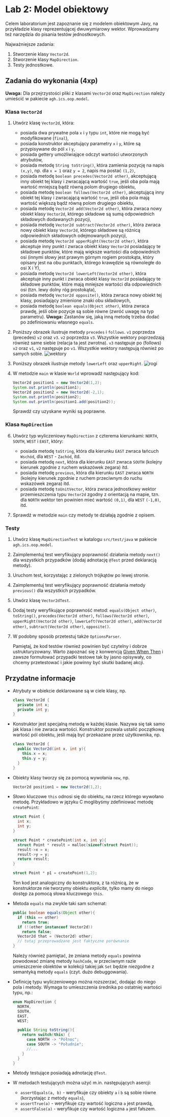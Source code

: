 # Lab 2: Model obiektowy

Celem laboratorium jest zapoznanie się z modelem obiektowym Javy, na przykładzie klasy reprezentującej dwuwymiarowy
wektor. Wprowadzamy też narzędzia do pisania testów jednostkowych.

Najważniejsze zadania:
1. Stworzenie klasy `Vector2d`.
2. Stworzenie klasy `MapDirection`.
3. Testy jednostkowe.

## Zadania do wykonania (4xp)

**Uwaga:** Dla przejrzystości pliki z klasami `Vector2d` oraz `MapDirection` należy umieścić w pakiecie `agh.ics.oop.model`.

### Klasa `Vector2d`

1. Utwórz klasę `Vector2d`, która:

   * posiada dwa prywatne pola `x` i `y` typu `int`, które nie mogą być modyfikowane (`final`),
   * posiada konstruktor akceptujący parametry `x` i `y`, które są przypisywane do pól `x` i `y`,
   * posiada gettery umożliwiające odczyt wartości utworzonych atrybutów,
   * posiada metodę `String toString()`, która zamienia pozycję na napis `(x,y)`, np. dla `x = 1` oraz `y = 2`, napis ma postać
     `(1,2)`,
   * posiada metodę `boolean precedes(Vector2d other)`, akceptującą inny obiekt tej klasy i zwracającą wartość `true`, jeśli oba pola mają
     wartość mniejszą bądź równą polom drugiego obiektu,
   * posiada metodę `boolean follows(Vector2d other)`, akceptującą inny obiekt tej klasy i zwracającą wartość `true`, jeśli oba pola mają
     wartość większą bądź równą polom drugiego obiektu,
   * posiada metodę `Vector2d add(Vector2d other)`, która zwraca nowy obiekt klasy `Vector2d`, którego składowe są sumą odpowiednich składowych
     dodawanych pozycji,
   * posiada metodę `Vector2d subtract(Vector2d other)`, która zwraca nowy obiekt klasy `Vector2d`, którego składowe są różnicą 
     odpowiednich składowych odejmowanych pozycji, 
   * posiada metodę `Vector2d upperRight(Vector2d other)`, która akceptuje inny punkt i zwraca obiekt klasy `Vector2d` posiadający te składowe
     punktów, które mają większe wartości dla odpowiednich osi (innymi słowy jest prawym górnym rogiem prostokąta, który
     opisany jest na obu punktach, którego krawędzie są równoległe do osi X i Y),
   * posiada metodę `Vector2d lowerLeft(Vector2d other)`, która akceptuje inny punkt i zwraca obiekt klasy `Vector2d` posiadający te składowe
     punktów, które mają mniejsze wartości dla odpowiednich osi (tzn. lewy dolny róg prostokąta),
   * posiada metodę `Vector2d opposite()`, która zwraca nowy obiekt tej klasy, posiadający zmienione znaki obu składowych,
   * posiada metodę `boolean equals(Object other)`, która zwraca prawdę, jeśli obie pozycje są sobie równe (zwróć uwagę na typ parametru). **Uwaga:** Zastanów się, jaką inną metodę trzeba dodać po zdefiniowaniu własnego `equals`.

2. Poniższy obrazek ilustruje metody `precedes` i `follows`. `v1` poprzedza (precedes) `v2` oraz `v3`. `v2` poprzedza `v3`.
   Wszystkie wektory poprzedzają również same siebie (relacja ta jest zwrotna). `v3` następuje po (follows) `v2` oraz
   `v1`, `v2` następuje po `v1`. Wszystkie wektory następują również po samych sobie.
   ![wektory](vector2d.png)

3. Poniższy obrazek ilustruje metody `lowerLeft` oraz `upperRight`.
   ![rogi](vector2d-a.png)

4. W metodzie `main` w klasie `World` wprowadź następujący kod:

   ```java
   Vector2d position1 = new Vector2d(1,2);
   System.out.println(position1);
   Vector2d position2 = new Vector2d(-2,1);
   System.out.println(position2);
   System.out.println(position1.add(position2));
   ```

   Sprawdź czy uzyskane wyniki są poprawne.

### Klasa `MapDirection`

6. Utwórz typ wyliczeniowy `MapDirection` z czterema kierunkami: `NORTH`, `SOUTH`, `WEST` i `EAST`, który:
   * posiada metodę `toString`, która dla kierunku `EAST` zwraca łańcuch `Wschód`, dla `WEST` - `Zachód`, itd.
   * posiada metodę `next`, która dla kierunku `EAST` zwraca `SOUTH` (kolejny kierunek zgodnie z ruchem wskazówek
     zegara) itd.
   * posiada metodę `previous`, która dla kierunku `EAST` zwraca `NORTH` (kolejny kierunek zgodnie z ruchem przeciwnym
     do ruchu wskazówek zegara) itd.
   * posiada metodę `toUnitVector`, która zwraca jednostkowy wektor przemieszczenia typu `Vector2d` zgodny z orientacją na mapie,
     tzn. dla `NORTH` wektor ten powinien mieć wartość `(0,1)`, dla `WEST` `(-1,0)`, itd.

7. Sprawdź w metodzie `main` czy metody te działają zgodnie z opisem.


### Testy


1. Utwórz klasę `MapDirectionTest` w katalogu `src/test/java` w pakiecie `agh.ics.oop.model`.

2. Zaimplementuj test weryfikujący poprawność działania metody `next()` dla wszystkich przypadków (dodaj adnotację
   `@Test` przed deklaracją metody).

3. Uruchom test, korzystając z zielonych trójkątów po lewej stronie.

4. Zaimplementuj test weryfikujący poprawność działania metody `previous()` dla wszystkich przypadków.

5. Utwórz klasę `Vector2dTest`.

6. Dodaj testy weryfikujące poprawność metod: `equals(Object other)`, `toString()`, `precedes(Vector2d other)`, `follows(Vector2d other)`,
   `upperRight(Vector2d other)`, `lowerLeft(Vector2d other)`, `add(Vector2d other)`, `subtract(Vector2d other)`,
   `opposite()`.
   
7. W podobny sposób przetestuj także `OptionsParser`.

   Pamiętaj, że kod testów również powinien być czytelny i dobrze ustrukturyzowany. Warto zapoznać się z konwencją [Given When Then](https://www.j-labs.pl/blog-technologiczny/given-when-then-pattern-in-unit-tests/) i zawsze formułować przypadki testowe tak by jasno opisywały, co chcemy przetestować i jakie powinny być skutki badanej akcji.



## Przydatne informacje

* Atrybuty w obiekcie deklarowane są w ciele klasy, np. 
    ```java
    class Vector2d {
      private int x;
      private int y;
    }
    ```
* Konstruktor jest specjalną metodą w każdej klasie. Nazywa się tak samo jak klasa i nie zwraca wartości. Konstruktor 
  pozwala ustalić początkową wartość pól obiektu, jeśli mają być przekazane przez użytkownika, np.
    ```java
    class Vector2d {
      public Vector2d(int x, int y){
        this.x = x;
        this.y = y;
      }
    }
    ```
* Obiekty klasy tworzy się za pomocą wywołania `new`, np. 
    ```java
    Vector2d position1 = new Vector2d(1,2);
    ```
* Słowo kluczowe `this` odnosi się do obiektu, na rzecz którego wywołano metodę.
  Przykładowo w języku C moglibyśmy zdefiniować metodę `createPoint`:

    ```C
    struct Point {
      int x;
      int y;
    }
  
    struct Point * createPoint(int x, int y){
      struct Point * result = malloc(sizeof(struct Point));
      result->x = x;
      result->y = y;
      return result;
    }
  
    struct Point * p1 = createPoint(1,2);
    ```

    Ten kod jest analogiczny do konstruktora, z ta różnicą, że w konstruktorze nie tworzymy obiektu *explicite*, tylko mamy do niego dostęp za pomocą słowa kluczowego `this`.

* Metoda `equals` ma zwykle taki sam schemat:

    ```java
    public boolean equals(Object other){
      if (this == other)
        return true;
      if (!(other instanceof Vector2d))
        return false;
      Vector2d that = (Vector2d) other;
      // tutaj przeprowadzane jest faktyczne porównanie
    }
    ```

    Należy również pamiętać, że zmiana metody `equals` powinna powodować zmianę metody `hashCode`, w przeciwnym razie
umieszczenie obiektów w kolekcji takiej jak `Set` będzie niezgodne z semantyką metody `equals` (czyt. dużo debuggowania).


* Definicję typu wyliczeniowego można rozszerzać, dodając do niego pola i metody. Wymaga to umieszczenia średnika po ostatniej
  wartości typu, np.:
    ```java
    enum MapDirection {
      NORTH,
      SOUTH,
      EAST,
      WEST;
  
      public String toString(){
        return switch(this) {
          case NORTH -> "Północ";
          case SOUTH -> "Południe";
          //...
        }
      }
    }
    ```

* Metody testujące posiadają adnotację `@Test`.

* W metodach testujących można użyć m.in. następujących asercji:
  * `assertEquals(a, b)` - weryfikuje czy obiekty `a` i `b` są sobie równe (korzystając z metody `equals`),
  * `assertTrue(a)` - weryfikuje czy wartość logiczna `a` jest prawdą,
  * `assertFalse(a)` - weryfikuje czy wartość logiczna `a` jest fałszem.

